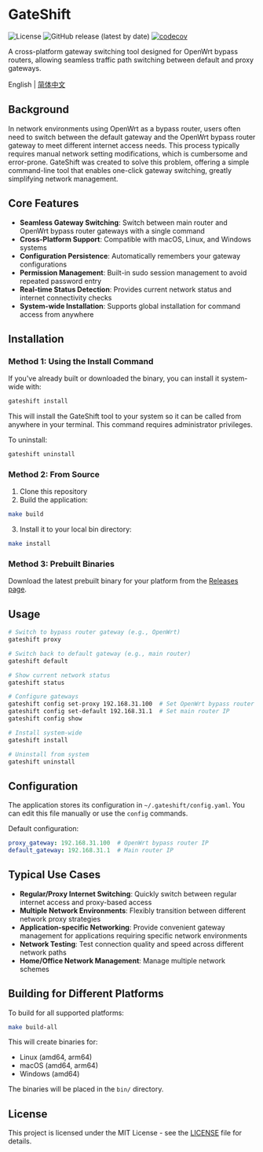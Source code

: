 # GateShift

![License](https://img.shields.io/github/license/ourines/GateShift)
![GitHub release (latest by date)](https://img.shields.io/github/v/release/ourines/GateShift)
[![codecov](https://codecov.io/gh/ourines/GateShift/branch/main/graph/badge.svg)](https://codecov.io/gh/ourines/GateShift)

A cross-platform gateway switching tool designed for OpenWrt bypass routers, allowing seamless traffic path switching between default and proxy gateways.

English | [简体中文](./README.md)

## Background

In network environments using OpenWrt as a bypass router, users often need to switch between the default gateway and the OpenWrt bypass router gateway to meet different internet access needs. This process typically requires manual network setting modifications, which is cumbersome and error-prone. GateShift was created to solve this problem, offering a simple command-line tool that enables one-click gateway switching, greatly simplifying network management.

## Core Features

- **Seamless Gateway Switching**: Switch between main router and OpenWrt bypass router gateways with a single command
- **Cross-Platform Support**: Compatible with macOS, Linux, and Windows systems
- **Configuration Persistence**: Automatically remembers your gateway configurations
- **Permission Management**: Built-in sudo session management to avoid repeated password entry
- **Real-time Status Detection**: Provides current network status and internet connectivity checks
- **System-wide Installation**: Supports global installation for command access from anywhere

## Installation

### Method 1: Using the Install Command

If you've already built or downloaded the binary, you can install it system-wide with:

```bash
gateshift install
```

This will install the GateShift tool to your system so it can be called from anywhere in your terminal. This command requires administrator privileges.

To uninstall:

```bash
gateshift uninstall
```

### Method 2: From Source

1. Clone this repository
2. Build the application:

```bash
make build
```

3. Install it to your local bin directory:

```bash
make install
```

### Method 3: Prebuilt Binaries

Download the latest prebuilt binary for your platform from the [Releases page](https://github.com/ourines/GateShift/releases).

## Usage

```bash
# Switch to bypass router gateway (e.g., OpenWrt)
gateshift proxy

# Switch back to default gateway (e.g., main router)
gateshift default

# Show current network status
gateshift status

# Configure gateways
gateshift config set-proxy 192.168.31.100  # Set OpenWrt bypass router IP
gateshift config set-default 192.168.31.1  # Set main router IP
gateshift config show

# Install system-wide
gateshift install

# Uninstall from system
gateshift uninstall
```

## Configuration

The application stores its configuration in `~/.gateshift/config.yaml`. You can edit this file manually or use the `config` commands.

Default configuration:

```yaml
proxy_gateway: 192.168.31.100  # OpenWrt bypass router IP
default_gateway: 192.168.31.1  # Main router IP
```

## Typical Use Cases

- **Regular/Proxy Internet Switching**: Quickly switch between regular internet access and proxy-based access
- **Multiple Network Environments**: Flexibly transition between different network proxy strategies
- **Application-specific Networking**: Provide convenient gateway management for applications requiring specific network environments
- **Network Testing**: Test connection quality and speed across different network paths
- **Home/Office Network Management**: Manage multiple network schemes

## Building for Different Platforms

To build for all supported platforms:

```bash
make build-all
```

This will create binaries for:
- Linux (amd64, arm64)
- macOS (amd64, arm64)
- Windows (amd64)

The binaries will be placed in the `bin/` directory.

## License

This project is licensed under the MIT License - see the [LICENSE](LICENSE) file for details. 